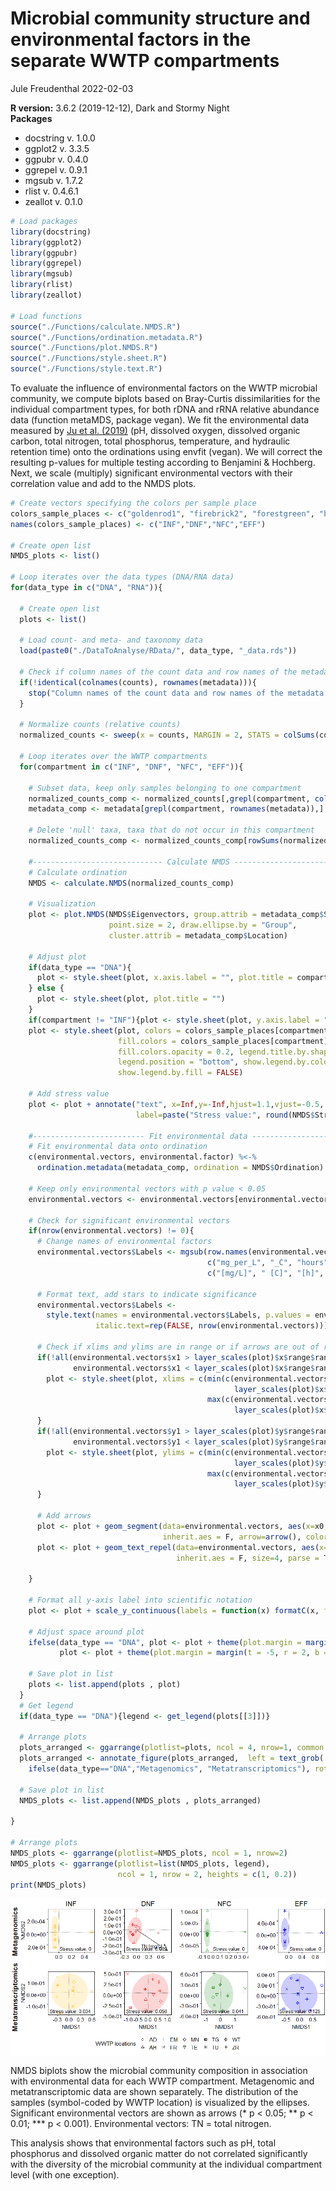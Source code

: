 Microbial community structure and environmental factors in the separate
WWTP compartments
================
Jule Freudenthal
2022-02-03

**R version:** 3.6.2 (2019-12-12), Dark and Stormy Night  
**Packages**

-   docstring v. 1.0.0
-   ggplot2 v. 3.3.5  
-   ggpubr v. 0.4.0  
-   ggrepel v. 0.9.1  
-   mgsub v. 1.7.2  
-   rlist v. 0.4.6.1  
-   zeallot v. 0.1.0

``` r
# Load packages
library(docstring)
library(ggplot2)
library(ggpubr)
library(ggrepel)
library(mgsub)
library(rlist)
library(zeallot)

# Load functions
source("./Functions/calculate.NMDS.R")
source("./Functions/ordination.metadata.R")
source("./Functions/plot.NMDS.R")
source("./Functions/style.sheet.R")
source("./Functions/style.text.R")
```

To evaluate the influence of environmental factors on the WWTP microbial
community, we compute biplots based on Bray-Curtis dissimilarities for
the individual compartment types, for both rDNA and rRNA relative
abundance data (function metaMDS, package vegan). We fit the
environmental data measured by [Ju et
al. (2019)](https://doi.org/10.1038/s41396-018-0277-8) (pH, dissolved
oxygen, dissolved organic carbon, total nitrogen, total phosphorus,
temperature, and hydraulic retention time) onto the ordinations using
envfit (vegan). We will correct the resulting p-values for multiple
testing according to Benjamini & Hochberg. Next, we scale (multiply)
significant environmental vectors with their correlation value and add
to the NMDS plots.

``` r
# Create vectors specifying the colors per sample place
colors_sample_places <- c("goldenrod1", "firebrick2", "forestgreen", "blue")
names(colors_sample_places) <- c("INF","DNF","NFC","EFF")

# Create open list
NMDS_plots <- list()
  
# Loop iterates over the data types (DNA/RNA data)
for(data_type in c("DNA", "RNA")){
  
  # Create open list
  plots <- list()

  # Load count- and meta- and taxonomy data
  load(paste0("./DataToAnalyse/RData/", data_type, "_data.rds"))
  
  # Check if column names of the count data and row names of the metadata match
  if(!identical(colnames(counts), rownames(metadata))){
    stop("Column names of the count data and row names of the metadata match")
  }

  # Normalize counts (relative counts)
  normalized_counts <- sweep(x = counts, MARGIN = 2, STATS = colSums(counts), FUN = '/')
  
  # Loop iterates over the WWTP compartments 
  for(compartment in c("INF", "DNF", "NFC", "EFF")){
    
    # Subset data, keep only samples belonging to one compartment
    normalized_counts_comp <- normalized_counts[,grepl(compartment, colnames(normalized_counts))]
    metadata_comp <- metadata[grepl(compartment, rownames(metadata)),]
    
    # Delete 'null' taxa, taxa that do not occur in this compartment
    normalized_counts_comp <- normalized_counts_comp[rowSums(normalized_counts_comp) != 0,]

    #----------------------------- Calculate NMDS -----------------------------#
    # Calculate ordination
    NMDS <- calculate.NMDS(normalized_counts_comp) 
  
    # Visualization
    plot <- plot.NMDS(NMDS$Eigenvectors, group.attrib = metadata_comp$Sample_Place, 
                      point.size = 2, draw.ellipse.by = "Group", 
                      cluster.attrib = metadata_comp$Location)
  
    # Adjust plot
    if(data_type == "DNA"){
      plot <- style.sheet(plot, x.axis.label = "", plot.title = compartment)
    } else {
      plot <- style.sheet(plot, plot.title = "")
    }
    if(compartment != "INF"){plot <- style.sheet(plot, y.axis.label = "")}
    plot <- style.sheet(plot, colors = colors_sample_places[compartment], 
                        fill.colors = colors_sample_places[compartment], 
                        fill.colors.opacity = 0.2, legend.title.by.shape = "WWTP locations",
                        legend.position = "bottom", show.legend.by.color = FALSE, 
                        show.legend.by.fill = FALSE)
    
    # Add stress value
    plot <- plot + annotate("text", x=Inf,y=-Inf,hjust=1.1,vjust=-0.5,
                            label=paste("Stress value:", round(NMDS$StressValue,3)))
    
    #------------------------- Fit environmental data -------------------------#
    # Fit environmental data onto ordination
    c(environmental.vectors, environmental.factor) %<-% 
      ordination.metadata(metadata_comp, ordination = NMDS$Ordination)
  
    # Keep only environmental vectors with p value < 0.05
    environmental.vectors <- environmental.vectors[environmental.vectors$p.values < 0.05,]
  
    # Check for significant environmental vectors
    if(nrow(environmental.vectors) != 0){
      # Change names of environmental factors
      environmental.vectors$Labels <- mgsub(row.names(environmental.vectors), 
                                            c("mg_per_L", "_C", "hours", "_"),
                                            c("[mg/L]", " [C]", "[h]", " "))
      
      # Format text, add stars to indicate significance
      environmental.vectors$Labels <- 
        style.text(names = environmental.vectors$Labels, p.values = environmental.vectors$p.values,
                   italic.text=rep(FALSE, nrow(environmental.vectors)))
      
      # Check if xlims and ylims are in range or if arrows are out of rang
      if(!all(environmental.vectors$x1 > layer_scales(plot)$x$range$range[1] & 
              environmental.vectors$x1 < layer_scales(plot)$x$range$range[2])){
        plot <- style.sheet(plot, xlims = c(min(c(environmental.vectors$x1, 
                                                  layer_scales(plot)$x$range$range))*1.05, 
                                            max(c(environmental.vectors$x1, 
                                                  layer_scales(plot)$x$range$range))*1.05))
      }
      if(!all(environmental.vectors$y1 > layer_scales(plot)$y$range$range[1] & 
              environmental.vectors$y1 < layer_scales(plot)$y$range$range[2])){
        plot <- style.sheet(plot, ylims = c(min(c(environmental.vectors$y1, 
                                                  layer_scales(plot)$y$range$range))*1.05, 
                                            max(c(environmental.vectors$y1, 
                                                  layer_scales(plot)$y$range$range))*1.05))
      }
      
      # Add arrows
      plot <- plot + geom_segment(data=environmental.vectors, aes(x=x0, y=y0, xend=x1, yend=y1),
                                  inherit.aes = F, arrow=arrow(), color="black")
      plot <- plot + geom_text_repel(data=environmental.vectors, aes(x=x1, y=y1,label=Labels),
                                     inherit.aes = F, size=4, parse = T, force = T)
      
    }
    
    # Format all y-axis label into scientific notation
    plot <- plot + scale_y_continuous(labels = function(x) formatC(x, format = "e", digits = 1))
    
    # Adjust space around plot
    ifelse(data_type == "DNA", plot <- plot + theme(plot.margin = margin(t = 2, r = 2, b = -5, l = 2)), 
           plot <- plot + theme(plot.margin = margin(t = -5, r = 2, b = 2, l = 2)))
      
    # Save plot in list
    plots <- list.append(plots , plot)
  }
  # Get legend
  if(data_type == "DNA"){legend <- get_legend(plots[[3]])}
  
  # Arrange plots
  plots_arranged <- ggarrange(plotlist=plots, ncol = 4, nrow=1, common.legend = TRUE, legend = "none")
  plots_arranged <- annotate_figure(plots_arranged,  left = text_grob(
    ifelse(data_type=="DNA","Metagenomics", "Metatranscriptomics"), rot = 90, size = 16, face = "bold"))
  
  # Save plot in list
  NMDS_plots <- list.append(NMDS_plots , plots_arranged)
  
}

# Arrange plots
NMDS_plots <- ggarrange(plotlist=NMDS_plots, ncol = 1, nrow=2)
NMDS_plots <- ggarrange(plotlist=list(NMDS_plots, legend), 
                        ncol = 1, nrow = 2, heights = c(1, 0.2))
print(NMDS_plots)
```

<img src="13_MicrobialCommunityStructureAndEnvironmentalFactorsInTheSeparateWWTPCompartments_files/figure-gfm/unnamed-chunk-3-1.png" style="display: block; margin: auto;" />

NMDS biplots show the microbial community composition in association
with environmental data for each WWTP compartment. Metagenomic and
metatranscriptomic data are shown separately. The distribution of the
samples (symbol-coded by WWTP location) is visualized by the ellipses.
Significant environmental vectors are shown as arrows (\* p \< 0.05;
\*\* p \< 0.01; \*\*\* p \< 0.001). Environmental vectors: TN = total
nitrogen.

This analysis shows that environmental factors such as pH, total
phosphorus and dissolved organic matter do not correlated significantly
with the diversity of the microbial community at the individual
compartment level (with one exception).
